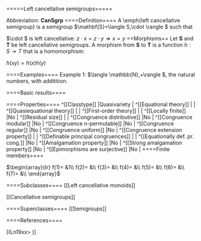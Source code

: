 =====Left cancellative semigroups=====

Abbreviation: **CanSgrp**
====Definition====
A \emph{left cancellative semigroup} is a semigroup $\mathbf{S}=\langle
S,\cdot \rangle $ such that

$\cdot $ is left cancellative:  $z\cdot x=z\cdot y\Longrightarrow x=y$
==Morphisms==
Let $\mathbf{S}$ and $\mathbf{T}$ be left cancellative semigroups. A morphism from 
$\mathbf{S}$ to $\mathbf{T}$ is a function $h:S\rightarrow T$ that is a
homomorphism: 

$h(xy)=h(x)h(y)$

====Examples====
Example 1: $\langle \mathbb{N},+\rangle $, the natural numbers, with additition.



====Basic results====

====Properties====
^[[Classtype]]  |Quasivariety |
^[[Equational theory]]  | |
^[[Quasiequational theory]]  | |
^[[First-order theory]]  | |
^[[Locally finite]]  |No |
^[[Residual size]]  | |
^[[Congruence distributive]]  |No |
^[[Congruence modular]]  |No |
^[[Congruence n-permutable]]  |No |
^[[Congruence regular]]  |No |
^[[Congruence uniform]]  |No |
^[[Congruence extension property]]  | |
^[[Definable principal congruences]]  | |
^[[Equationally def. pr. cong.]]  |No |
^[[Amalgamation property]]  |No |
^[[Strong amalgamation property]]  |No |
^[[Epimorphisms are surjective]]  |No |
====Finite members====

$\begin{array}{lr}
f(1)= &1\\
f(2)= &\\
f(3)= &\\
f(4)= &\\
f(5)= &\\
f(6)= &\\
f(7)= &\\
\end{array}$

====Subclasses====
[[Left cancellative monoids]] 

[[Cancellative semigroups]] 

====Superclasses====
[[Semigroups]] 


====References====

[(Ln19xx>
)]
